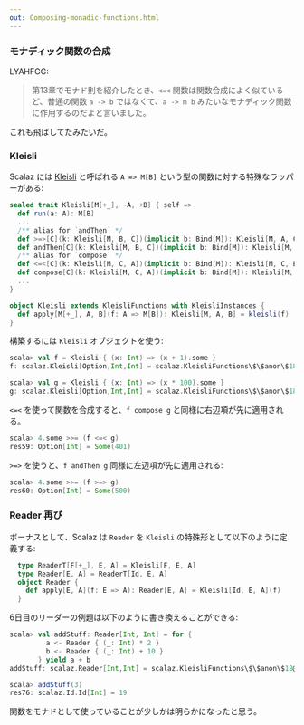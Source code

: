 ```yaml
---
out: Composing-monadic-functions.html
---
```


### モナディック関数の合成

LYAHFGG:

> 第13章でモナド則を紹介したとき、`<=<` 関数は関数合成によく似ているど、普通の関数 `a -> b` ではなくて、`a -> m b` みたいなモナディック関数に作用するのだよと言いました。

これも飛ばしてたみたいだ。

### Kleisli

Scalaz には [Kleisli](https://github.com/scalaz/scalaz/blob/scalaz-seven/core/src/main/scala/scalaz/Kleisli.scala) と呼ばれる `A => M[B]` という型の関数に対する特殊なラッパーがある:

```scala
sealed trait Kleisli[M[+_], -A, +B] { self =>
  def run(a: A): M[B]
  ...
  /** alias for `andThen` */
  def >=>[C](k: Kleisli[M, B, C])(implicit b: Bind[M]): Kleisli[M, A, C] =  kleisli((a: A) => b.bind(this(a))(k(_)))
  def andThen[C](k: Kleisli[M, B, C])(implicit b: Bind[M]): Kleisli[M, A, C] = this >=> k
  /** alias for `compose` */ 
  def <=<[C](k: Kleisli[M, C, A])(implicit b: Bind[M]): Kleisli[M, C, B] = k >=> this
  def compose[C](k: Kleisli[M, C, A])(implicit b: Bind[M]): Kleisli[M, C, B] = k >=> this
  ...
}

object Kleisli extends KleisliFunctions with KleisliInstances {
  def apply[M[+_], A, B](f: A => M[B]): Kleisli[M, A, B] = kleisli(f)
}
```

構築するには `Kleisli` オブジェクトを使う:

```scala
scala> val f = Kleisli { (x: Int) => (x + 1).some }
f: scalaz.Kleisli[Option,Int,Int] = scalaz.KleisliFunctions\$\$anon\$18@7da2734e

scala> val g = Kleisli { (x: Int) => (x * 100).some }
g: scalaz.Kleisli[Option,Int,Int] = scalaz.KleisliFunctions\$\$anon\$18@49e07991
```

`<=<` を使って関数を合成すると、`f compose g` と同様に右辺項が先に適用される。

```scala
scala> 4.some >>= (f <=< g)
res59: Option[Int] = Some(401)
```

`>=>` を使うと、`f andThen g` 同様に左辺項が先に適用される:

```scala
scala> 4.some >>= (f >=> g)
res60: Option[Int] = Some(500)
```

### Reader 再び

ボーナスとして、Scalaz は `Reader` を `Kleisli` の特殊形として以下のように定義する:

```scala
  type ReaderT[F[+_], E, A] = Kleisli[F, E, A]
  type Reader[E, A] = ReaderT[Id, E, A]
  object Reader {
    def apply[E, A](f: E => A): Reader[E, A] = Kleisli[Id, E, A](f)
  }
```

6日目のリーダーの例題は以下のように書き換えることができる:

```scala
scala> val addStuff: Reader[Int, Int] = for {
         a <- Reader { (_: Int) * 2 }
         b <- Reader { (_: Int) + 10 }
       } yield a + b
addStuff: scalaz.Reader[Int,Int] = scalaz.KleisliFunctions\$\$anon\$18@343bd3ae

scala> addStuff(3)
res76: scalaz.Id.Id[Int] = 19
```

関数をモナドとして使っていることが少しかは明らかになったと思う。
